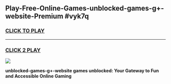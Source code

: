 
## Play-Free-Online-Games-unblocked-games-g+-website-Premium #vyk7q
<h3>
<a href="https://premium.freeplayer.one?title=unblocked-games-g+-website&ref=8M">CLICK TO PLAY</a></h3>
<hr>

<h3>
<a href="https://premium.freeplayer.one?title=unblocked-games-g+-website&ref=8M">CLICK 2 PLAY</a>
  
</h3>

<a href="https://premium.freeplayer.one?title=unblocked-games-g+-website&ref=8M"><img src="https://clearcache.store/games.png"></a>


**unblocked-games-g+-website games unblocked: Your Gateway to Fun and Accessible Online Gaming**
